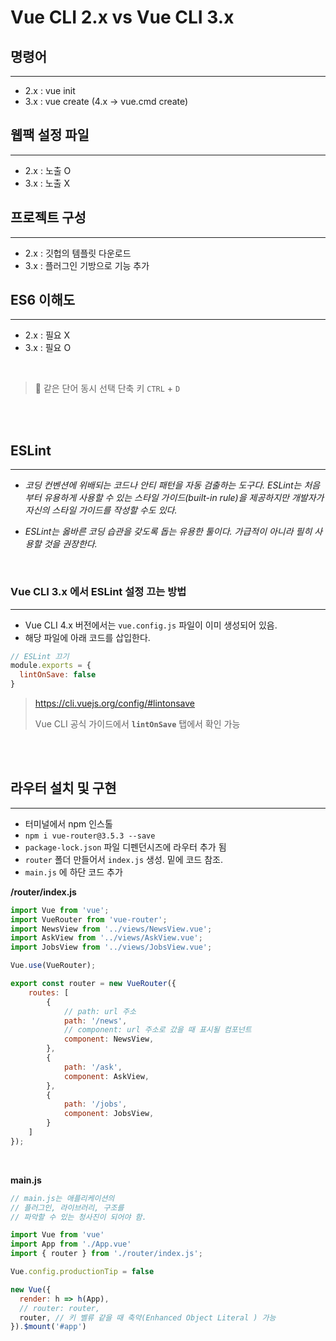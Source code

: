 # Vue CLI 2.x vs Vue CLI 3.x

## 명령어
---
- 2.x : vue init
- 3.x : vue create (4.x -> vue.cmd create)

## 웹팩 설정 파일
---
- 2.x : 노출 O
- 3.x : 노출 X

## 프로젝트 구성
---
- 2.x : 깃헙의 템플릿 다운로드
- 3.x : 플러그인 기방으로 기능 추가

## ES6 이해도
---
- 2.x : 필요 X
- 3.x : 필요 O

<br/>

> 📌 같은 단어 동시 선택 단축 키
> `CTRL` + `D` 

<br/> <br/>

## ESLint
---
- *코딩 컨벤션에 위배되는 코드나 안티 패턴을 자동 검출하는 도구다. ESLint는 처음부터 유용하게 사용할 수 있는 스타일 가이드(built-in rule)을 제공하지만 개발자가 자신의 스타일 가이드를 작성할 수도 있다.*

- *ESLint는 옳바른 코딩 습관을 갖도록 돕는 유용한 툴이다. 가급적이 아니라 필히 사용할 것을 권장한다.*

<br/>

### Vue CLI 3.x 에서 ESLint 설정 끄는 방법
---

- Vue CLI 4.x 버전에서는 `vue.config.js` 파일이 이미 생성되어 있음.
- 해당 파일에 아래 코드를 삽입한다.

```js
// ESLint 끄기
module.exports = {
  lintOnSave: false
}
```

> https://cli.vuejs.org/config/#lintonsave
>
> Vue CLI 공식 가이드에서 **`lintOnSave`** 탭에서 확인 가능

<br/> <br/>

## 라우터 설치 및 구현
---

- 터미널에서 npm 인스톨
- `npm i vue-router@3.5.3 --save`
- `package-lock.json` 파일 디펜던시즈에 라우터 추가 됨
- `router` 폴더 만들어서 `index.js` 생성. 밑에 코드 참조.
- `main.js` 에 하단 코드 추가

**/router/index.js**

```js
import Vue from 'vue';
import VueRouter from 'vue-router';
import NewsView from '../views/NewsView.vue';
import AskView from '../views/AskView.vue';
import JobsView from '../views/JobsView.vue';

Vue.use(VueRouter);

export const router = new VueRouter({
    routes: [
        {
            // path: url 주소
            path: '/news',
            // component: url 주소로 갔을 때 표시될 컴포넌트
            component: NewsView, 
        },
        {
            path: '/ask',
            component: AskView, 
        },
        {
            path: '/jobs',
            component: JobsView,
        }
    ]
});
```

<br/>

**main.js**

```js
// main.js는 애플리케이션의
// 플러그인, 라이브러리, 구조를 
// 파악할 수 있는 청사진이 되어야 함.

import Vue from 'vue'
import App from './App.vue'
import { router } from './router/index.js';

Vue.config.productionTip = false

new Vue({
  render: h => h(App),
  // router: router,
  router, // 키 벨류 같을 때 축약(Enhanced Object Literal ) 가능
}).$mount('#app')
```